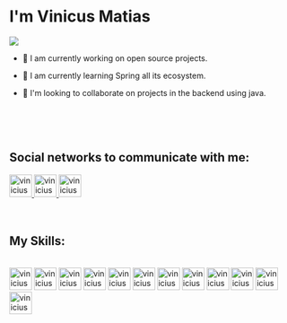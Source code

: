 
# I'm Vinicus Matias   
[![](https://github-readme-stats.vercel.app/api?username=ViniciusMatias&theme=radical&show_icons=true&)](https://github.com/anuraghazra/github-readme-stats)





* 🔭 I am currently working on open source projects.

* 🌱 I am currently learning Spring all its ecosystem.

* 👯 I'm looking to collaborate on projects in the backend using java.
<br>
<br>
<br>

## Social networks to communicate with me:

  <a href="https://www.linkedin.com/in/vinicius-matias-de-lima-79b577197/">
        <img  height="40" width="40"  src="https://images.vexels.com/media/users/3/137382/isolated/preview/c59b2807ea44f0d70f41ca73c61d281d-linkedin-icon-logo-by-vexels.png" alt="vinicius-linkedin">
    </a>
    <a href="https://www.instagram.com/viiniciusmat/">
        <img  height="40" width="40"  src="https://icon-library.com/images/insta-gram-icon/insta-gram-icon-20.jpg" alt="vinicius-Instagram">
    </a>
    <a href="https://www.facebook.com/vinicius.lima.7509/">
        <img  height="40" width="40"  src="https://images.tcdn.com.br/782077/themes/11/img/face.png?759.1472452282329" alt="vinicius-Facebook">
    </a>
    <br>
    <br>
    <br>

## My Skills:

<br>

<div>
<img height="40" width="40"  src="https://devicon.dev/devicon.git/icons/java/java-original.svg" alt="vinicius-Instagram"/>
<img height="40" width="40"  src="https://devicon.dev/devicon.git/icons/git/git-original.svg" alt="vinicius-Instagram"/>
<img height="40" width="40"  src="https://devicon.dev/devicon.git/icons/github/github-original-wordmark.svg" alt="vinicius-Instagram"/>
<img height="40" width="40"  src="https://devicon.dev/devicon.git/icons/linux/linux-original.svg" alt="vinicius-Instagram"/>
<img height="40" width="40"  src="https://devicon.dev/devicon.git/icons/android/android-original.svg" alt="vinicius-Instagram"/>
<img height="40" width="40"  src="https://devicon.dev/devicon.git/icons/mysql/mysql-original-wordmark.svg" alt="vinicius-Instagram"/>
<img height="40" width="40"  src="https://devicon.dev/devicon.git/icons/postgresql/postgresql-original-wordmark.svg" alt="vinicius-Instagram"/>
<img height="40" width="40"  src="https://upload.wikimedia.org/wikipedia/commons/thumb/d/d5/IntelliJ_IDEA_Logo.svg/1200px-IntelliJ_IDEA_Logo.svg.png" alt="vinicius-Instagram"/>
<img height="40" width="40"  src="https://cdn.worldvectorlogo.com/logos/spring-3.svg" alt="vinicius-Instagram"/>
<img height="40" width="40"  src="https://cdn.iconscout.com/icon/free/png-512/flutter-2038877-1720090.png" alt="vinicius-Instagram"/>
<img height="40" width="40"  src="https://www.fluttericon.com/logo_dart_192px.svg" alt="vinicius-Instagram"/>
<img height="40" width="40"  src="https://devicon.dev/devicon.git/icons/docker/docker-original-wordmark.svg" alt="vinicius-Instagram"/>
</div>
